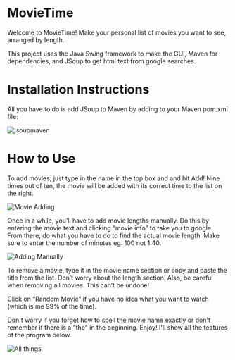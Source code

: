 
# MovieTime #

Welcome to MovieTime! Make your personal list of movies you want to see, arranged by length.

This project uses the Java Swing framework to make the GUI, Maven for dependencies, and JSoup to get html text from google searches.

# Installation Instructions #

All you have to do is add JSoup to Maven by adding to your Maven pom.xml file:

![jsoupmaven](https://i.imgur.com/PIjhgtR.png)

# How to Use #

To add movies, just type in the name in the top box and and hit Add! Nine times out of ten, the movie will be added with its correct time to the list on the right. 

![Movie Adding](https://media1.giphy.com/media/SUL0Ex2OzEKyS2DJKS/giphy.gif)

Once in a while, you’ll have to add movie lengths manually. Do this by entering the movie text and clicking “movie info” to take you to google. From there, do what you have to do to find the actual movie length. Make sure to enter the number of minutes eg. 100 not 1:40.

![Adding Manually](https://media2.giphy.com/media/U5IrQNCLIn7NX2yIPl/giphy.gif)

To remove a movie, type it in the movie name section or copy and paste the title from the list. Don’t worry about the length section. Also, be careful when removing all movies. This can’t be undone!

Click on “Random Movie” if you have no idea what you want to watch (which is me 99% of the time). 

Don't worry if you forget how to spell the movie name exactly or don't remember if there is a "the" in the beginning. Enjoy! I'll show all the features of the program below.

![All things](https://media2.giphy.com/media/lraOx9fH911JhSa20W/giphy.gif)
